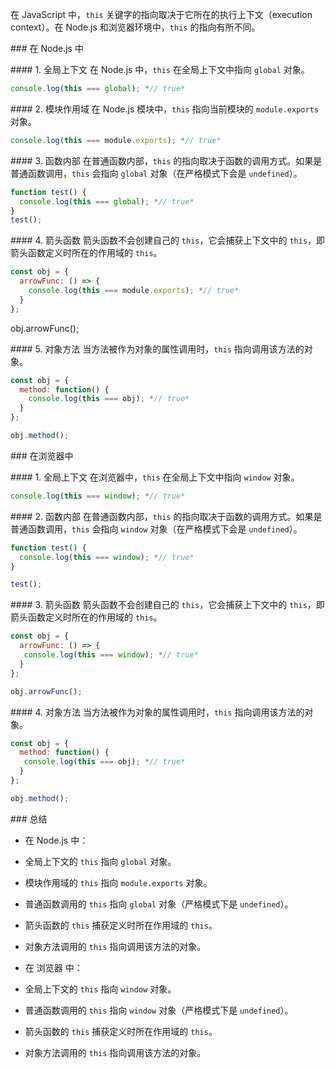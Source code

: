 在 JavaScript 中，`this` 关键字的指向取决于它所在的执行上下文（execution context）。在 Node.js 和浏览器环境中，`this` 的指向有所不同。

\### 在 Node.js 中

\#### 1. 全局上下文
在 Node.js 中，`this` 在全局上下文中指向 `global` 对象。

```javascript
console.log(this === global); *// true*
```

\#### 2. 模块作用域
在 Node.js 模块中，`this` 指向当前模块的 `module.exports` 对象。

```javascript
console.log(this === module.exports); *// true*
```

\#### 3. 函数内部
在普通函数内部，`this` 的指向取决于函数的调用方式。如果是普通函数调用，`this` 会指向 `global` 对象（在严格模式下会是 `undefined`）。

```javascript
function test() {
  console.log(this === global); *// true*
}
test();
```

\#### 4. 箭头函数
箭头函数不会创建自己的 `this`，它会捕获上下文中的 `this`，即箭头函数定义时所在的作用域的 `this`。

```javascript
const obj = {
  arrowFunc: () => {
​    console.log(this === module.exports); *// true*
  }
};
```

obj.arrowFunc();

\#### 5. 对象方法
当方法被作为对象的属性调用时，`this` 指向调用该方法的对象。

```javascript
const obj = {
  method: function() {
    console.log(this === obj); *// true*
  }
};

obj.method();
```

\### 在浏览器中

\#### 1. 全局上下文
在浏览器中，`this` 在全局上下文中指向 `window` 对象。

```javascript
console.log(this === window); *// true*
```

\#### 2. 函数内部
在普通函数内部，`this` 的指向取决于函数的调用方式。如果是普通函数调用，`this` 会指向 `window` 对象（在严格模式下会是 `undefined`）。

```javascript
function test() {
  console.log(this === window); *// true*
}

test();
```

\#### 3. 箭头函数
箭头函数不会创建自己的 `this`，它会捕获上下文中的 `this`，即箭头函数定义时所在的作用域的 `this`。

```javascript
const obj = {
  arrowFunc: () => {
   console.log(this === window); *// true*
  }
};

obj.arrowFunc();
```

\#### 4. 对象方法
当方法被作为对象的属性调用时，`this` 指向调用该方法的对象。

```javascript
const obj = {
  method: function() {
   console.log(this === obj); *// true*
  }
};

obj.method();
```

\### 总结

- 在 Node.js 中：

- 全局上下文的 `this` 指向 `global` 对象。

- 模块作用域的 `this` 指向 `module.exports` 对象。

- 普通函数调用的 `this` 指向 `global` 对象（严格模式下是 `undefined`）。

- 箭头函数的 `this` 捕获定义时所在作用域的 `this`。

- 对象方法调用的 `this` 指向调用该方法的对象。

- 在 浏览器 中：

- 全局上下文的 `this` 指向 `window` 对象。

- 普通函数调用的 `this` 指向 `window` 对象（严格模式下是 `undefined`）。

- 箭头函数的 `this` 捕获定义时所在作用域的 `this`。

- 对象方法调用的 `this` 指向调用该方法的对象。